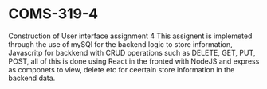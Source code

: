 # COMS-319-4
Construction of User interface assignment 4
This assignent is implemeted through the use of mySQl for the backend logic to store information,
Javascritp for backkend with CRUD operations such as DELETE, GET, PUT, POST,
all of this is done using React in the fronted with NodeJS and express as componets to view, delete etc for ceertain store information in the backend data.
